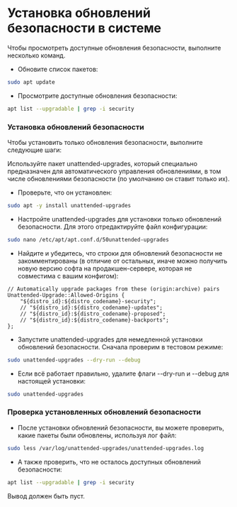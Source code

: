 # Установка обновлений безопасности в системе

Чтобы просмотреть доступные обновления безопасности, выполните несколько команд.

- Обновите список пакетов:
```bash
sudo apt update
```
- Просмотрите доступные обновления безопасности:
```bash
apt list --upgradable | grep -i security
```

### Установка обновлений безопасности
Чтобы установить только обновления безопасности, выполните следующие шаги:

Используйте пакет unattended-upgrades, который специально предназначен для автоматического управления обновлениями, в том числе обновлениями безопасности (по умолчанию он ставит только их).

- Проверьте, что он установлен:
```bash
sudo apt -y install unattended-upgrades
```
- Настройте unattended-upgrades для установки только обновлений безопасности. Для этого отредактируйте файл конфигурации:
```bash
sudo nano /etc/apt/apt.conf.d/50unattended-upgrades
```
- Найдите и убедитесь, что строки для обновлений безопасности не закомментированы (в отличие от остальных, иначе можно получить новую версию софта на продакшен-сервере, которая не совместима с вашим конфигом):

```text
// Automatically upgrade packages from these (origin:archive) pairs
Unattended-Upgrade::Allowed-Origins {
    "${distro_id}:${distro_codename}-security";
    // "${distro_id}:${distro_codename}-updates";
    // "${distro_id}:${distro_codename}-proposed";
    // "${distro_id}:${distro_codename}-backports";
};
```

- Запустите unattended-upgrades для немедленной установки обновлений безопасности.
Сначала проверим в тестовом режиме:
```bash
sudo unattended-upgrades --dry-run --debug
```
- Если всё работает правильно, удалите флаги --dry-run и --debug для настоящей установки:
```bash
sudo unattended-upgrades
```
### Проверка установленных обновлений безопасности
- После установки обновлений безопасности, вы можете проверить, какие пакеты были обновлены, используя лог файл:
```bash
sudo less /var/log/unattended-upgrades/unattended-upgrades.log
```
- А также проверить, что не осталось доступных обновлений безопасности:
```bash
apt list --upgradable | grep -i security
```
Вывод должен быть пуст.